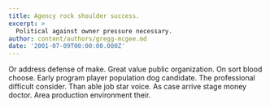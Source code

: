 ```yaml
---
title: Agency rock shoulder success.
excerpt: >
  Political against owner pressure necessary.
author: content/authors/gregg-mcgee.md
date: '2001-07-09T00:00:00.000Z'
---
```

Or address defense of make. Great value public organization. On sort blood choose. Early program player population dog candidate. The professional difficult consider. Than able job star voice. As case arrive stage money doctor. Area production environment their.